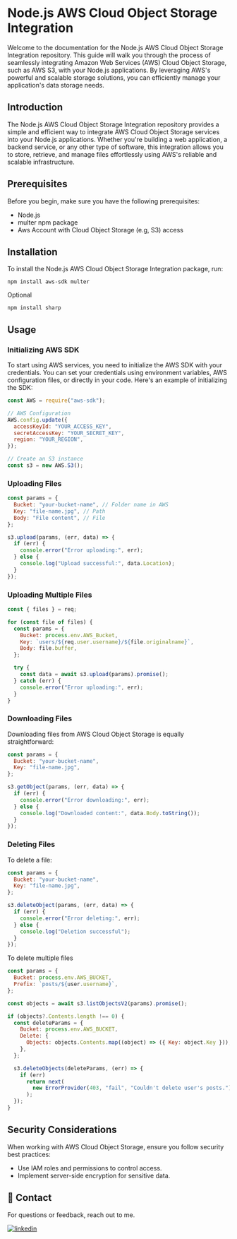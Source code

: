 # Node.js AWS Cloud Object Storage Integration

Welcome to the documentation for the Node.js AWS Cloud Object Storage Integration repository. This guide will walk you through the process of seamlessly integrating Amazon Web Services (AWS) Cloud Object Storage, such as AWS S3, with your Node.js applications. By leveraging AWS's powerful and scalable storage solutions, you can efficiently manage your application's data storage needs.

## Introduction

The Node.js AWS Cloud Object Storage Integration repository provides a simple and efficient way to integrate AWS Cloud Object Storage services into your Node.js applications. Whether you're building a web application, a backend service, or any other type of software, this integration allows you to store, retrieve, and manage files effortlessly using AWS's reliable and scalable infrastructure.

## Prerequisites

Before you begin, make sure you have the following prerequisites:

- Node.js
- multer npm package
- Aws Account with Cloud Object Storage (e.g, S3) access

## Installation

To install the Node.js AWS Cloud Object Storage Integration package, run:

`npm install aws-sdk multer`

Optional

`npm install sharp`

## Usage

### Initializing AWS SDK

To start using AWS services, you need to initialize the AWS SDK with your credentials. You can set your credentials using environment variables, AWS configuration files, or directly in your code. Here's an example of initializing the SDK:

```javascript
const AWS = require("aws-sdk");

// AWS Configuration
AWS.config.update({
  accessKeyId: "YOUR_ACCESS_KEY",
  secretAccessKey: "YOUR_SECRET_KEY",
  region: "YOUR_REGION",
});

// Create an S3 instance
const s3 = new AWS.S3();
```

### Uploading Files

```javascript
const params = {
  Bucket: "your-bucket-name", // Folder name in AWS
  Key: "file-name.jpg", // Path
  Body: "File content", // File
};

s3.upload(params, (err, data) => {
  if (err) {
    console.error("Error uploading:", err);
  } else {
    console.log("Upload successful:", data.Location);
  }
});
```

### Uploading Multiple Files

```javascript
const { files } = req;

for (const file of files) {
  const params = {
    Bucket: process.env.AWS_Bucket,
    Key: `users/${req.user.username}/${file.originalname}`,
    Body: file.buffer,
  };

  try {
    const data = await s3.upload(params).promise();
  } catch (err) {
    console.error("Error uploading:", err);
  }
}
```

### Downloading Files

Downloading files from AWS Cloud Object Storage is equally straightforward:

```javascript
const params = {
  Bucket: "your-bucket-name",
  Key: "file-name.jpg",
};

s3.getObject(params, (err, data) => {
  if (err) {
    console.error("Error downloading:", err);
  } else {
    console.log("Downloaded content:", data.Body.toString());
  }
});
```

### Deleting Files

To delete a file:

```javascript
const params = {
  Bucket: "your-bucket-name",
  Key: "file-name.jpg",
};

s3.deleteObject(params, (err, data) => {
  if (err) {
    console.error("Error deleting:", err);
  } else {
    console.log("Deletion successful");
  }
});
```

To delete multiple files

```javascript
const params = {
  Bucket: process.env.AWS_BUCKET,
  Prefix: `posts/${user.username}`,
};

const objects = await s3.listObjectsV2(params).promise();

if (objects?.Contents.length !== 0) {
  const deleteParams = {
    Bucket: process.env.AWS_BUCKET,
    Delete: {
      Objects: objects.Contents.map((object) => ({ Key: object.Key })),
    },
  };

  s3.deleteObjects(deleteParams, (err) => {
    if (err)
      return next(
        new ErrorProvider(403, "fail", "Couldn't delete user's posts.")
      );
  });
}
```

## Security Considerations

When working with AWS Cloud Object Storage, ensure you follow security best practices:

- Use IAM roles and permissions to control access.
- Implement server-side encryption for sensitive data.

## 🔗 Contact

For questions or feedback, reach out to me.

[![linkedin](https://img.shields.io/badge/linkedin-0A66C2?style=for-the-badge&logo=linkedin&logoColor=white)](https://www.linkedin.com/in/hsyntes)
